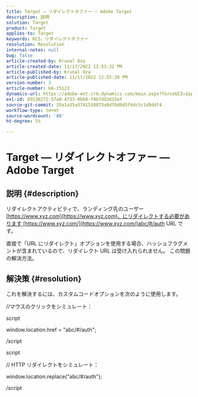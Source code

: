 ```yaml
---
title: Target — リダイレクトオファー — Adobe Target
description: 説明
solution: Target
product: Target
applies-to: Target
keywords: KCS，リダイレクトオファー
resolution: Resolution
internal-notes: null
bug: false
article-created-by: Krunal Oza
article-created-date: 11/17/2022 12:53:32 PM
article-published-by: Krunal Oza
article-published-date: 11/17/2022 12:55:28 PM
version-number: 3
article-number: KA-15123
dynamics-url: https://adobe-ent.crm.dynamics.com/main.aspx?forceUCI=1&pagetype=entityrecord&etn=knowledgearticle&id=14fe94d6-7666-ed11-9561-6045bd006149
exl-id: 85536272-57a0-4733-9bb8-f8b7dd3d15ef
source-git-commit: 35a1a35a3741538073a8d78d0d5f4dc5c1d9d4f4
workflow-type: tm+mt
source-wordcount: '86'
ht-degree: 5%

---
```


# Target — リダイレクトオファー — Adobe Target

## 説明 {#description}


リダイレクトアクティビティで、ランディング先のユーザー [https://www.xyz.com](https://www.xyz.com)、にリダイレクトする必要があります [https://www.xyz.com/](https://www.xyz.com/)abc/#/auth URL です。

直接で「URL にリダイレクト」オプションを使用する場合、ハッシュフラグメントが含まれているので、リダイレクト URL は受け入れられません。 この問題の解決方法。


## 解決策 {#resolution}


これを解決するには、カスタムコードオプションを次のように使用します。



//マウスのクリックをシミュレート：

script

window.location.href = &quot;abc/#/auth&quot;;

/script

script



// HTTP リダイレクトをシミュレート：

window.location.replace(&quot;abc/#/auth&quot;);

/script
